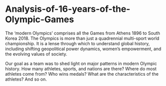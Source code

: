 # Analysis-of-16-years-of-the-Olympic-Games
The ‘modern Olympics’ comprises all the Games from Athens 1896 to South Korea 2018. The Olympics is more than just a quadrennial multi-sport world championship. It is a lense through which to understand global history, including shifting geopolitical power dynamics, women’s empowerment, and the evolving values of society.

Our goal as a team was to shed light on major patterns in modern Olympic history. How many athletes, sports, and nations are there? Where do most athletes come from? Who wins medals? What are the characteristics of the athletes? And so on.

